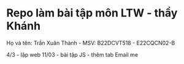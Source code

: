 # Repo làm bài tập môn LTW - thầy Khánh

Họ và tên: Trần Xuân Thành - MSV: B22DCVT518 - E22CQCN02-B

4/3 - lập web
11/03 - bài tập JS - thêm tab Email me
